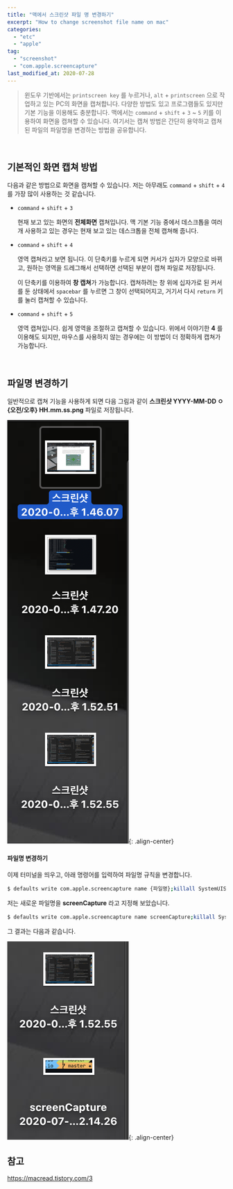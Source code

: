 ```yaml
---
title: "맥에서 스크린샷 파일 명 변경하기"
excerpt: "How to change screenshot file name on mac"
categories:
  - "etc"
  - "apple"
tag:
  - "screenshot"
  - "com.apple.screencapture"
last_modified_at: 2020-07-28
---
```


> 윈도우 기반에서는 `printscreen key` 를 누르거나, `alt` + `printscreen` 으로 작업하고 있는 PC의 화면을 캡쳐합니다. 다양한 방법도 있고 프로그램들도 있지만 기본 기능을 이용해도 충분합니다. 맥에서는 `command` + `shift` + `3` ~ `5` 키를 이용하여 화면을 캡쳐할 수 있습니다. 여기서는 캡쳐 방법은 간단히 용약하고 캡쳐된 파일의 파일명을 변경하는 방법을 공유합니다.

<br/>

## 기본적인 화면 캡쳐 방법

다음과 같은 방법으로 화면을 캡쳐할 수 있습니다. 저는 아무래도 `command` + `shift` + `4` 를 가장 많이 사용하는 것 같습니다. 

- `command` + `shift` + `3`

  현재 보고 있는 화면의 **전체화면** 캡쳐입니다. 맥 기본 기능 중에서 데스크톱을 여러 개 사용하고 있는 경우는 현재 보고 있는 데스크톱을 전체 캡쳐해 줍니다. 

- `command` + `shift` + `4`

  영역 캡쳐라고 보면 됩니다. 이 단축키를 누르게 되면 커서가 십자가 모양으로 바뀌고, 원하는 영역을 드레그해서 선택하면 선택된 부분이 캡쳐 파일로 저장됩니다.
  
  이 단축키를 이용하여 **창 캡쳐**가 가능합니다. 캡쳐하려는 창 위에 십자가로 된 커서를 둔 상태에서 `spacebar` 를 누르면 그 창이 선택되어지고, 거기서 다시 `return` 키를 눌러 캡쳐할 수 있습니다.

- `command` + `shift` + `5`

  영역 캡쳐입니다. 쉽게 영역을 조절하고 캡쳐할 수 있습니다. 위에서 이야기한 **4** 를 이용해도 되지만, 마우스를 사용하지 않는 경우에는 이 방법이 더 정확하게 캡쳐가 가능합니다. 

<br/>

## 파일명 변경하기 

일반적으로 캡쳐 기능을 사용하게 되면 다음 그림과 같이 **스크린샷 YYYY-MM-DD ㅇ{오전/오후} HH.mm.ss.png** 파일로 저장됩니다. 

![](/assets/images/2020-07-28-screenshot-name/old.png){: .align-center}

#### 파일명 변경하기

이제 터미널을 띄우고, 아래 명령어를 입력하여 파일명 규칙을 변경합니다.

```sh
$ defaults write com.apple.screencapture name {파일명};killall SystemUIServer
```

저는 새로운 파일명을 **screenCapture** 라고 지정해 보았습니다. 

```sh
$ defaults write com.apple.screencapture name screenCapture;killall SystemUIServer
```

그 결과는 다음과 같습니다.

![](/assets/images/2020-07-28-screenshot-name/new.png){: .align-center}



## 참고

https://macread.tistory.com/3